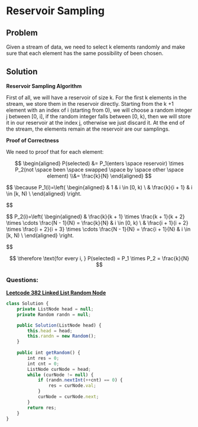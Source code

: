 # Reservoir Sampling

## Problem

Given a stream of data, we need to select k elements randomly and make sure that each element has the same possibility of been chosen.

## Solution

**Reservoir Sampling Algorithm**

First of all, we will have a reservoir of size k. For the first k elements in the stream, we store them in the reservoir directly. Starting from the k +1 element with an index of i (starting from 0), we will choose a random integer j between [0, i], if the random integer falls between [0, k), then we will store it in our reservoir at the index j, otherwise we just discard it. At the end of the stream, the elements remain at the reservoir are our samplings.

**Proof of Correctness**

We need to proof that for each element:

$$
\begin{aligned}
P(selected) &= 
P_1(enters \space reservoir) \times P_2(not \space been \space swapped \space by \space other \space element) \\&= \frac{k}{N} \end{aligned}
$$

$$
\because P_1(i)=\left\{
\begin{aligned}
& 1 & i \in [0, k) \\
& \frac{k}{i + 1} & i \in [k, N) \\
\end{aligned}
\right.

$$

$$
P_2(i)=\left\{
\begin{aligned}
& \frac{k}{k + 1} \times \frac{k + 1}{k + 2} \times \cdots \frac{N - 1}{N} = \frac{k}{N} & i \in [0, k) \\
& \frac{i + 1}{i + 2} \times \frac{i + 2}{i + 3} \times \cdots \frac{N - 1}{N} = \frac{i + 1}{N} & i \in [k, N) \\
\end{aligned}
\right.

$$

$$
\therefore \text{for every i, } P(selected) = P_1 \times P_2 = \frac{k}{N}
$$

### Questions:

[**Leetcode 382 Linked List Random Node**](https://leetcode.com/problems/linked-list-random-node/description/)

```jsx
class Solution {
    private ListNode head = null;
    private Random randn = null;

    public Solution(ListNode head) {
        this.head = head;
        this.randn = new Random();
    }
    
    public int getRandom() {
        int res = 0;
        int cnt = 0;
        ListNode curNode = head;
        while (curNode != null) {
            if (randn.nextInt(++cnt) == 0) {
                res = curNode.val;
            }
            curNode = curNode.next;
        }
        return res;
    }
}
```